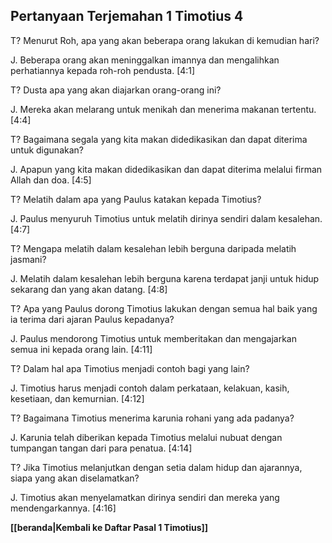 ## Pertanyaan Terjemahan 1 Timotius 4 ##

T? Menurut Roh, apa yang akan beberapa orang lakukan di kemudian hari?

J. Beberapa orang akan meninggalkan imannya dan mengalihkan perhatiannya kepada roh-roh pendusta. [4:1]

T? Dusta apa yang akan diajarkan orang-orang ini?

J. Mereka akan melarang untuk menikah dan menerima makanan tertentu. [4:4]

T? Bagaimana segala yang kita makan didedikasikan dan dapat diterima untuk digunakan?

J. Apapun yang kita makan didedikasikan dan dapat diterima melalui firman Allah dan doa. [4:5]

T? Melatih dalam apa yang Paulus katakan kepada Timotius?

J. Paulus menyuruh Timotius untuk melatih dirinya sendiri dalam kesalehan. [4:7]

T? Mengapa melatih dalam kesalehan lebih berguna daripada melatih jasmani?

J. Melatih dalam kesalehan lebih berguna karena terdapat janji untuk hidup sekarang dan yang akan datang. [4:8]

T? Apa yang Paulus dorong Timotius lakukan dengan semua hal baik yang ia terima dari ajaran Paulus kepadanya?

J. Paulus mendorong Timotius untuk memberitakan dan mengajarkan semua ini kepada orang lain. [4:11]

T? Dalam hal apa Timotius menjadi contoh bagi yang lain?

J. Timotius harus menjadi contoh dalam perkataan, kelakuan, kasih, kesetiaan, dan kemurnian. [4:12]

T? Bagaimana Timotius menerima karunia rohani yang ada padanya?

J. Karunia telah diberikan kepada Timotius melalui nubuat dengan tumpangan tangan dari para penatua. [4:14]

T? Jika Timotius melanjutkan dengan setia dalam hidup dan ajarannya, siapa yang akan diselamatkan?

J. Timotius akan menyelamatkan dirinya sendiri dan mereka yang mendengarkannya. [4:16]

__[[beranda|Kembali ke Daftar Pasal 1 Timotius]]__

